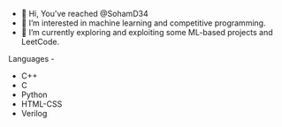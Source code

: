 - 👋 Hi, You've reached @SohamD34
- 👀 I’m interested in machine learning and competitive programming.
- 🌱 I’m currently exploring and exploiting some ML-based projects and LeetCode.

Languages -
* C++  
* C 
* Python  
* HTML-CSS
* Verilog
